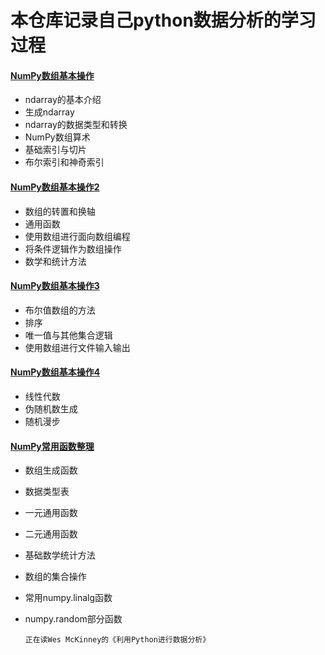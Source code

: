 # 本仓库记录自己python数据分析的学习过程

#### [NumPy数组基本操作](https://github.com/BigOrange128/Python-Data/blob/master/NumPy%E6%95%B0%E7%BB%84%E5%9F%BA%E6%9C%AC%E6%93%8D%E4%BD%9C.ipynb)
- ndarray的基本介绍
- 生成ndarray
- ndarray的数据类型和转换
- NumPy数组算术
- 基础索引与切片
- 布尔索引和神奇索引
#### [NumPy数组基本操作2](https://github.com/BigOrange128/PythonData/blob/master/NumPy%E6%95%B0%E7%BB%84%E5%9F%BA%E6%9C%AC%E6%93%8D%E4%BD%9C2.ipynb)
- 数组的转置和换轴
- 通用函数
- 使用数组进行面向数组编程
- 将条件逻辑作为数组操作
- 数学和统计方法
#### [NumPy数组基本操作3](https://github.com/BigOrange128/PythonData/blob/master/NumPy%E6%95%B0%E7%BB%84%E5%9F%BA%E6%9C%AC%E6%93%8D%E4%BD%9C3.ipynb)
- 布尔值数组的方法
- 排序
- 唯一值与其他集合逻辑
- 使用数组进行文件输入输出
#### [NumPy数组基本操作4](https://github.com/BigOrange128/PythonData/blob/master/NumPy%E6%95%B0%E7%BB%84%E5%9F%BA%E6%9C%AC%E6%93%8D%E4%BD%9C4.ipynb)
- 线性代数
- 伪随机数生成
- 随机漫步
#### [NumPy常用函数整理](https://github.com/BigOrange128/PythonData/blob/master/NumPy%E5%B8%B8%E7%94%A8%E5%87%BD%E6%95%B0%E6%95%B4%E7%90%86.md)
- 数组生成函数
- 数据类型表
- 一元通用函数
- 二元通用函数
- 基础数学统计方法
- 数组的集合操作
- 常用numpy.linalg函数
- numpy.random部分函数

    
      正在读Wes McKinney的《利用Python进行数据分析》
